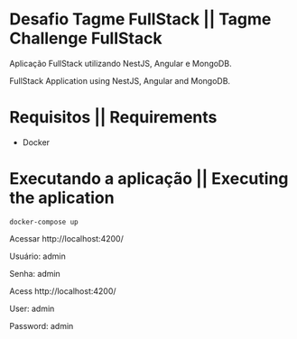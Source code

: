 # Desafio Tagme FullStack || Tagme Challenge FullStack

Aplicação FullStack utilizando NestJS, Angular e MongoDB.

FullStack Application using NestJS, Angular and MongoDB.

# Requisitos || Requirements

- Docker

# Executando a aplicação || Executing the aplication

```
docker-compose up
```

Acessar http://localhost:4200/

Usuário: admin

Senha: admin

Acess http://localhost:4200/

User: admin

Password: admin